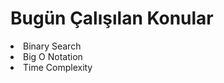 <h1>Bugün Çalışılan Konular</h1>
<li>Binary Search</li>
<li>Big O Notation</li>
<li>Time Complexity</li>
